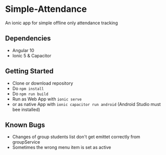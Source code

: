 # Simple-Attendance
An ionic app for simple offline only attendance tracking

## Dependencies
* Angular 10
* Ionic 5 & Capacitor

## Getting Started
* Clone or download repository
* Do `npm install`
* Do `npm run build` 
* Run as Web App with `ionic serve`
* or as native App with `ionic capacitor run android` (Android Studio must bee installed)

## Known Bugs
* Changes of group students list don't get emittet correctly from groupService
* Sometimes the wrong menu item is set as active
